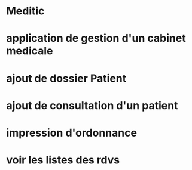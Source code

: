 # Meditic
# application de gestion d'un cabinet medicale
# ajout de dossier Patient
# ajout de consultation d'un patient
# impression d'ordonnance
# voir les listes des rdvs
